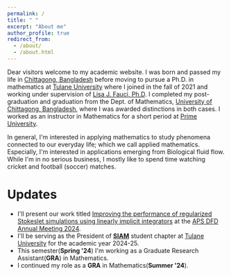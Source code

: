 ```yaml
---
permalink: /
title: " "
excerpt: "About me"
author_profile: true
redirect_from: 
  - /about/
  - /about.html
---
```


Dear visitors welcome to my academic website.  I was born and passed my life in [Chittagong, Bangladesh](https://en.wikipedia.org/wiki/Chittagong) before moving to pursue a Ph.D. in mathematics at [Tulane University](https://sse.tulane.edu/math) where I joined in the fall of 2021 and working under supervision of [Lisa J. Fauci, Ph.D](https://sse.tulane.edu/math/faculty/fauci). I completed my post-graduation and graduation from the Dept. of Mathematics, [University of Chittagong, Bangladesh](https://cu.ac.bd/mathematics/), where I was awarded distinctions in both cases. I worked as an instructor in Mathematics for a short period at [Prime University](https://www.primeuniversity.edu.bd/department/faculty_member/details/3/188).

In general, I'm interested in applying mathematics to study phenomena connected to our everyday life; which we call applied mathematics. Especially, I'm interested in applications emerging from Biological fluid flow. While I'm in no serious business, I mostly like to spend time watching cricket and football (soccer) matches.

Updates
======
- I'll present our work titled [Improving the performance of regularized Stokeslet simulations using linearly implicit integrators](https://meetings.aps.org/Meeting/DFD24/Session/ZC13.5) at the [APS DFD Annual Meeting 2024](https://dfd-meeting.aps.org/).
- I'll be serving as the President of **[SIAM](https://siam.org)** student chapter at [Tulane University](https://tulane.edu) for the academic year 2024-25.
- This semester(**Spring '24**) I'm working as a Graduate Research Assistant(**GRA**) in Mathematics.
- I continued my role as a **GRA** in Mathematics(**Summer '24**). 

